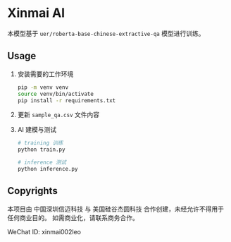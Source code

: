 # Xinmai AI

本模型基于 `uer/roberta-base-chinese-extractive-qa` 模型进行训练。

## Usage

1. 安装需要的工作环境

    ```bash
    pip -m venv venv
    source venv/bin/activate
    pip install -r requirements.txt
    ```

2. 更新 `sample_qa.csv` 文件内容

3. AI 建模与测试

    ```bash
    # training 训练
    python train.py

    # inference 测试
    python inference.py
    ```

## Copyrights

本项目由 中国深圳信迈科技 与 美国硅谷杰圆科技 合作创建，未经允许不得用于任何商业目的。
如需商业化，请联系商务合作。

WeChat ID: xinmai002leo